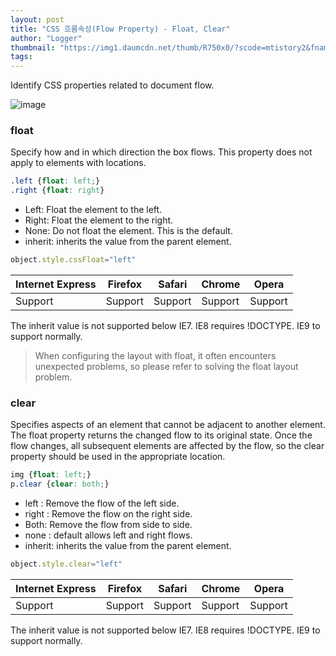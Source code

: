 ```yaml
---
layout: post
title: "CSS 흐름속성(Flow Property) - Float, Clear"
author: "Logger"
thumbnail: "https://img1.daumcdn.net/thumb/R750x0/?scode=mtistory2&fname=https%3A%2F%2Ft1.daumcdn.net%2Fcfile%2Ftistory%2F2245BD4455523A2F06"
tags: 
---
```



Identify CSS properties related to document flow.

![image](https://t1.daumcdn.net/cfile/tistory/2245BD4455523A2F06)

### float

Specify how and in which direction the box flows. This property does not apply to elements with locations.

```css
.left {float: left;}
.right {float: right}

```

- Left: Float the element to the left.
- Right: Float the element to the right.
- None: Do not float the element. This is the default.
- inherit: inherits the value from the parent element.

```js
object.style.cssFloat="left"

```

| Internet Express | Firefox | Safari | Chrome | Opera |
| -------- | -------- | -------- | -------- | -------- |
| Support | Support | Support | Support | Support | Support | Support | Support | Support

The inherit value is not supported below IE7. IE8 requires !DOCTYPE. IE9 to support normally.

> When configuring the layout with float, it often encounters unexpected problems, so please refer to solving the float layout problem.

### clear

Specifies aspects of an element that cannot be adjacent to another element. The float property returns the changed flow to its original state. Once the flow changes, all subsequent elements are affected by the flow, so the clear property should be used in the appropriate location.

```css
img {float: left;}
p.clear {clear: both;}

```

- left : Remove the flow of the left side.
- right : Remove the flow on the right side.
- Both: Remove the flow from side to side.
- none : default allows left and right flows.
- inherit: inherits the value from the parent element.

```js
object.style.clear="left"

```

| Internet Express | Firefox | Safari | Chrome | Opera |
| -------- | -------- | -------- | -------- | -------- |
| Support | Support | Support | Support | Support | Support | Support | Support | Support

The inherit value is not supported below IE7. IE8 requires !DOCTYPE. IE9 to support normally.